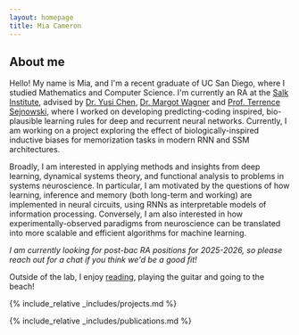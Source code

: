 ```yaml
---
layout: homepage
title: Mia Cameron
---
```


## About me

Hello! My name is Mia, and I'm a recent graduate of UC San Diego, where I studied Mathematics and Computer Science. I'm currently an RA at the [Salk Institute](https://www.salk.edu), advised by [Dr. Yusi Chen](https://yschen13.github.io), [Dr. Margot Wagner](https://www.margotwagner.com) and [Prof. Terrence Sejnowski](https://cnl.salk.edu), where I worked on developing predicting-coding inspired, bio-plausible learning rules for deep and recurrent neural networks. Currently, I am working on a project exploring the effect of biologically-inspired inductive biases for memorization tasks in modern RNN and SSM architectures. 

Broadly, I am interested in applying methods and insights from deep learning, dynamical systems theory, and functional analysis to problems in systems neuroscience. In particular, I am motivated by the questions of how learning, inference and memory (both long-term and working) are implemented in neural circuits, using RNNs as interpretable models of information processing. Conversely, I am also interested in how experimentally-observed paradigms from neuroscience can be translated into more scalable and efficient algorithms for machine learning.

*I am currently looking for post-bac RA positions for 2025-2026, so please reach out for a chat if you think we'd be a good fit!*

Outside of the lab, I enjoy [reading](https://www.goodreads.com/user/show/134711669-mia-cameron), playing the guitar and going to the beach! 

{% include_relative _includes/projects.md %}

{% include_relative _includes/publications.md %}